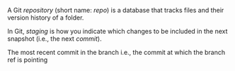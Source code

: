 <div id="repository">

A Git _repository_ (short name: _repo_) is a database that tracks files and their version history of a folder.
</div>
<div id="stage">

In Git, _staging_ is how you indicate which changes to be included in the next snapshot (i.e., the next _commit_).
</div>
<div id="tip">

The most recent commit in the branch i.e., the commit at which the branch ref is pointing
</div>